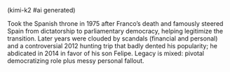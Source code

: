 (kimi-k2 #ai generated)

Took the Spanish throne in 1975 after Franco’s death and famously steered Spain from dictatorship to parliamentary democracy, helping legitimize the transition. Later years were clouded by scandals (financial and personal) and a controversial 2012 hunting trip that badly dented his popularity; he abdicated in 2014 in favor of his son Felipe. Legacy is mixed: pivotal democratizing role plus messy personal fallout.
